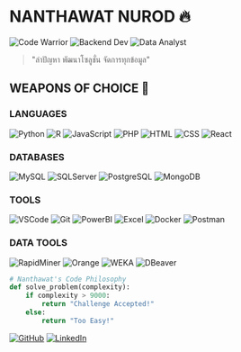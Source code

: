 # NANTHAWAT NUROD 🔥

![Code Warrior](https://img.shields.io/badge/STATUS-CODE_WARRIOR-red?style=for-the-badge)
![Backend Dev](https://img.shields.io/badge/ROLE-BACKEND_DEV-black?style=for-the-badge)
![Data Analyst](https://img.shields.io/badge/ROLE-DATA_ANALYST-black?style=for-the-badge)

> "ล่าปัญหา พัฒนาโซลูชั่น จัดการทุกข้อมูล"

## WEAPONS OF CHOICE 🏹

### LANGUAGES
![Python](https://img.shields.io/badge/Python-3776AB?style=flat-square&logo=python&logoColor=white)
![R](https://img.shields.io/badge/R-276DC3?style=flat-square&logo=r&logoColor=white)
![JavaScript](https://img.shields.io/badge/JavaScript-F7DF1E?style=flat-square&logo=javascript&logoColor=black)
![PHP](https://img.shields.io/badge/PHP-777BB4?style=flat-square&logo=php&logoColor=white)
![HTML](https://img.shields.io/badge/HTML-E34F26?style=flat-square&logo=html5&logoColor=white)
![CSS](https://img.shields.io/badge/CSS-1572B6?style=flat-square&logo=css3&logoColor=white)
![React](https://img.shields.io/badge/React-45b8d8?style=flat-square&logo=react&logoColor=white)

### DATABASES
![MySQL](https://img.shields.io/badge/MySQL-4479A1?style=flat-square&logo=mysql&logoColor=white)
![SQLServer](https://img.shields.io/badge/SQL_Server-CC2927?style=flat-square&logo=microsoft-sql-server&logoColor=white)
![PostgreSQL](https://img.shields.io/badge/PostgreSQL-336791?style=flat-square&logo=postgresql&logoColor=white)
![MongoDB](https://img.shields.io/badge/MongoDB-47A248?style=flat-square&logo=mongodb&logoColor=white)

### TOOLS
![VSCode](https://img.shields.io/badge/VSCode-007ACC?style=flat-square&logo=visual-studio-code&logoColor=white)
![Git](https://img.shields.io/badge/Git-F05032?style=flat-square&logo=git&logoColor=white)
![PowerBI](https://img.shields.io/badge/PowerBI-F2C811?style=flat-square&logo=power-bi&logoColor=black)
![Excel](https://img.shields.io/badge/Excel-217346?style=flat-square&logo=microsoft-excel&logoColor=white)
![Docker](https://img.shields.io/badge/Docker-46a2f1?style=flat-square&logo=docker&logoColor=white)
![Postman](https://img.shields.io/badge/Postman-FF6C37?style=flat-square&logo=postman&logoColor=white)

### DATA TOOLS
![RapidMiner](https://img.shields.io/badge/RapidMiner-F6C342?style=flat-square&logoColor=white)
![Orange](https://img.shields.io/badge/Orange-E95420?style=flat-square&logoColor=white)
![WEKA](https://img.shields.io/badge/WEKA-558B2F?style=flat-square&logoColor=white)
![DBeaver](https://img.shields.io/badge/DBeaver-40AEF0?style=flat-square&logoColor=white)

```python
# Nanthawat's Code Philosophy
def solve_problem(complexity):
    if complexity > 9000:
        return "Challenge Accepted!"
    else:
        return "Too Easy!"
```

[![GitHub](https://img.shields.io/badge/GitHub-181717?style=for-the-badge&logo=github&logoColor=white)](https://github.com/)
[![LinkedIn](https://img.shields.io/badge/LinkedIn-0077B5?style=for-the-badge&logo=linkedin&logoColor=white)](https://www.linkedin.com/)
